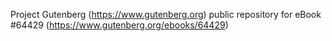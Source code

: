 Project Gutenberg (https://www.gutenberg.org) public repository for eBook #64429 (https://www.gutenberg.org/ebooks/64429)
